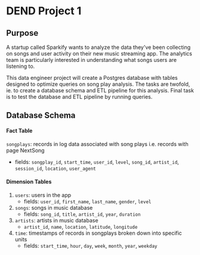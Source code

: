 # DEND Project 1

## Purpose

A startup called Sparkify wants to analyze the data they've been collecting on songs and user activity on their new music streaming app. The analytics team is particularly interested in understanding what songs users are listening to.

This data engineer project will create a Postgres database with tables designed to optimize queries on song play analysis. The tasks are twofold, ie. to create a database schema and ETL pipeline for this analysis. Final task is to test the database and ETL pipeline by running queries.

## Database Schema

#### Fact Table
`songplays`: records in log data associated with song plays i.e. records with page NextSong
* fields: `songplay_id`, `start_time`, `user_id`, `level`, `song_id`, `artist_id`, `session_id`, `location`, `user_agent`

#### Dimension Tables
1. `users`: users in the app
   * fields: `user_id`, `first_name`, `last_name`, `gender`, `level`
2. `songs`: songs in music database
   * fields: `song_id`, `title`, `artist_id`, `year`, `duration`
3. `artists`: artists in music database
   * `artist_id`, `name`, `location`, `latitude`, `longitude`
4. `time`: timestamps of records in songplays broken down into specific units
   * fields: `start_time`, `hour`, `day`, `week`, `month`, `year`, `weekday`
